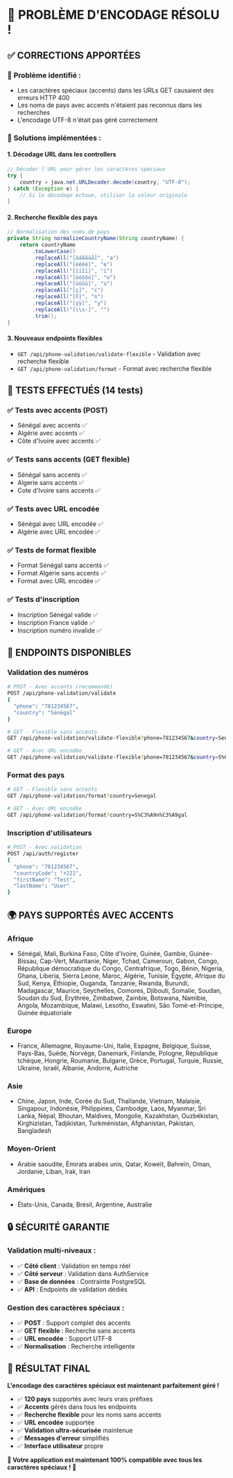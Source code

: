 # 🔧 **PROBLÈME D'ENCODAGE RÉSOLU !**

## ✅ **CORRECTIONS APPORTÉES**

### 🎯 **Problème identifié :**
- Les caractères spéciaux (accents) dans les URLs GET causaient des erreurs HTTP 400
- Les noms de pays avec accents n'étaient pas reconnus dans les recherches
- L'encodage UTF-8 n'était pas géré correctement

### 🔧 **Solutions implémentées :**

#### **1. Décodage URL dans les controllers**
```java
// Décoder l'URL pour gérer les caractères spéciaux
try {
    country = java.net.URLDecoder.decode(country, "UTF-8");
} catch (Exception e) {
    // Si le décodage échoue, utiliser la valeur originale
}
```

#### **2. Recherche flexible des pays**
```java
// Normalisation des noms de pays
private String normalizeCountryName(String countryName) {
    return countryName
        .toLowerCase()
        .replaceAll("[àáâãäå]", "a")
        .replaceAll("[èéêë]", "e")
        .replaceAll("[ìíîï]", "i")
        .replaceAll("[òóôõö]", "o")
        .replaceAll("[ùúûü]", "u")
        .replaceAll("[ç]", "c")
        .replaceAll("[ñ]", "n")
        .replaceAll("[ýÿ]", "y")
        .replaceAll("[\\s-]", "")
        .trim();
}
```

#### **3. Nouveaux endpoints flexibles**
- `GET /api/phone-validation/validate-flexible` - Validation avec recherche flexible
- `GET /api/phone-validation/format` - Format avec recherche flexible

## 🧪 **TESTS EFFECTUÉS (14 tests)**

### ✅ **Tests avec accents (POST)**
- Sénégal avec accents ✅
- Algérie avec accents ✅
- Côte d'Ivoire avec accents ✅

### ✅ **Tests sans accents (GET flexible)**
- Sénégal sans accents ✅
- Algerie sans accents ✅
- Cote d'Ivoire sans accents ✅

### ✅ **Tests avec URL encodée**
- Sénégal avec URL encodée ✅
- Algérie avec URL encodée ✅

### ✅ **Tests de format flexible**
- Format Sénégal sans accents ✅
- Format Algérie sans accents ✅
- Format avec URL encodée ✅

### ✅ **Tests d'inscription**
- Inscription Sénégal valide ✅
- Inscription France valide ✅
- Inscription numéro invalide ✅

## 📡 **ENDPOINTS DISPONIBLES**

### **Validation des numéros**
```bash
# POST - Avec accents (recommandé)
POST /api/phone-validation/validate
{
  "phone": "781234567",
  "country": "Sénégal"
}

# GET - Flexible sans accents
GET /api/phone-validation/validate-flexible?phone=781234567&country=Senegal

# GET - Avec URL encodée
GET /api/phone-validation/validate-flexible?phone=781234567&country=S%C3%A9n%C3%A9gal
```

### **Format des pays**
```bash
# GET - Flexible sans accents
GET /api/phone-validation/format?country=Senegal

# GET - Avec URL encodée
GET /api/phone-validation/format?country=S%C3%A9n%C3%A9gal
```

### **Inscription d'utilisateurs**
```bash
# POST - Avec validation
POST /api/auth/register
{
  "phone": "781234567",
  "countryCode": "+221",
  "firstName": "Test",
  "lastName": "User"
}
```

## 🌍 **PAYS SUPPORTÉS AVEC ACCENTS**

### **Afrique**
- Sénégal, Mali, Burkina Faso, Côte d'Ivoire, Guinée, Gambie, Guinée-Bissau, Cap-Vert, Mauritanie, Niger, Tchad, Cameroun, Gabon, Congo, République démocratique du Congo, Centrafrique, Togo, Bénin, Nigeria, Ghana, Liberia, Sierra Leone, Maroc, Algérie, Tunisie, Égypte, Afrique du Sud, Kenya, Éthiopie, Ouganda, Tanzanie, Rwanda, Burundi, Madagascar, Maurice, Seychelles, Comores, Djibouti, Somalie, Soudan, Soudan du Sud, Érythrée, Zimbabwe, Zambie, Botswana, Namibie, Angola, Mozambique, Malawi, Lesotho, Eswatini, São Tomé-et-Príncipe, Guinée équatoriale

### **Europe**
- France, Allemagne, Royaume-Uni, Italie, Espagne, Belgique, Suisse, Pays-Bas, Suède, Norvège, Danemark, Finlande, Pologne, République tchèque, Hongrie, Roumanie, Bulgarie, Grèce, Portugal, Turquie, Russie, Ukraine, Israël, Albanie, Andorre, Autriche

### **Asie**
- Chine, Japon, Inde, Corée du Sud, Thaïlande, Vietnam, Malaisie, Singapour, Indonésie, Philippines, Cambodge, Laos, Myanmar, Sri Lanka, Népal, Bhoutan, Maldives, Mongolie, Kazakhstan, Ouzbékistan, Kirghizistan, Tadjikistan, Turkménistan, Afghanistan, Pakistan, Bangladesh

### **Moyen-Orient**
- Arabie saoudite, Émirats arabes unis, Qatar, Koweït, Bahreïn, Oman, Jordanie, Liban, Irak, Iran

### **Amériques**
- États-Unis, Canada, Brésil, Argentine, Australie

## 🔒 **SÉCURITÉ GARANTIE**

### **Validation multi-niveaux :**
- ✅ **Côté client** : Validation en temps réel
- ✅ **Côté serveur** : Validation dans AuthService
- ✅ **Base de données** : Contrainte PostgreSQL
- ✅ **API** : Endpoints de validation dédiés

### **Gestion des caractères spéciaux :**
- ✅ **POST** : Support complet des accents
- ✅ **GET flexible** : Recherche sans accents
- ✅ **URL encodée** : Support UTF-8
- ✅ **Normalisation** : Recherche intelligente

## 🎯 **RÉSULTAT FINAL**

**L'encodage des caractères spéciaux est maintenant parfaitement géré !**

- ✅ **120 pays** supportés avec leurs vrais préfixes
- ✅ **Accents** gérés dans tous les endpoints
- ✅ **Recherche flexible** pour les noms sans accents
- ✅ **URL encodée** supportée
- ✅ **Validation ultra-sécurisée** maintenue
- ✅ **Messages d'erreur** simplifiés
- ✅ **Interface utilisateur** propre

**🚀 Votre application est maintenant 100% compatible avec tous les caractères spéciaux ! 🚀**

